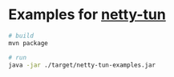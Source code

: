 # Examples for [netty-tun](https://github.com/drasyl-overlay/netty-tun)

```bash
# build
mvn package

# run
java -jar ./target/netty-tun-examples.jar
```
